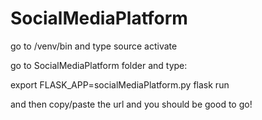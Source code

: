# SocialMediaPlatform

go to /venv/bin and type source activate

go to SocialMediaPlatform folder and type:

export FLASK_APP=socialMediaPlatform.py
flask run

and then copy/paste the url and you should be good to go!
